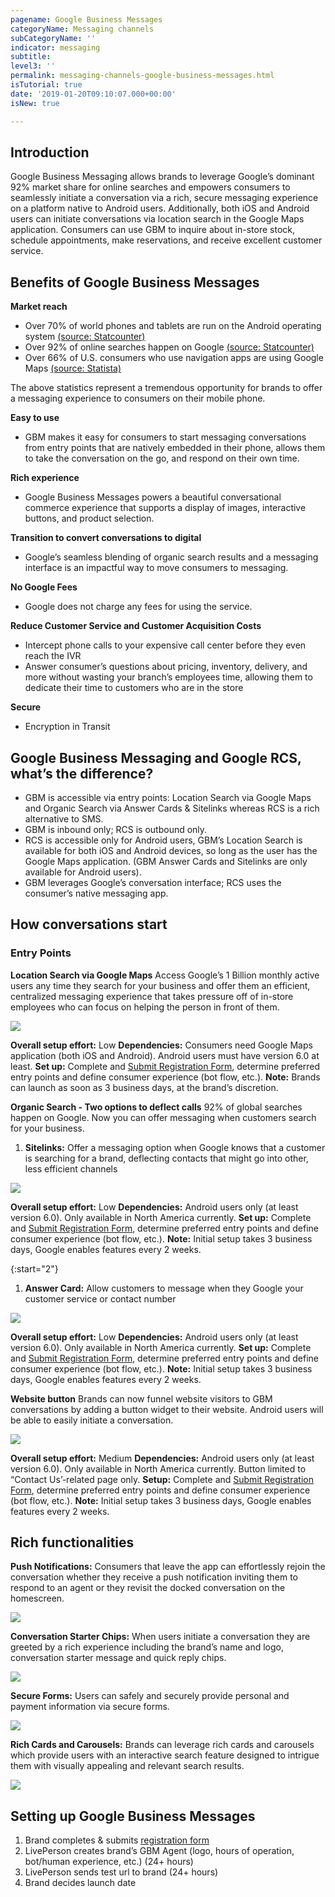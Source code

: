 ```yaml
---
pagename: Google Business Messages
categoryName: Messaging channels
subCategoryName: ''
indicator: messaging
subtitle: 
level3: ''
permalink: messaging-channels-google-business-messages.html
isTutorial: true
date: '2019-01-20T09:10:07.000+00:00'
isNew: true

---
```


## Introduction

Google Business Messaging allows brands to leverage Google’s dominant 92% market share for online searches and empowers consumers to seamlessly initiate a conversation via a rich, secure messaging experience on a platform native to Android users. Additionally, both iOS and Android users can initiate conversations via location search in the Google Maps application. Consumers can use GBM to inquire about in-store stock, schedule appointments, make reservations, and receive excellent customer service.

## Benefits of Google Business Messages

**Market reach**
* Over 70% of world phones and tablets are run on the Android operating system [(source: Statcounter)](https://gs.statcounter.com/os-market-share/mobile/worldwide)
* Over 92% of online searches happen on Google [(source: Statcounter)](https://gs.statcounter.com/search-engine-market-share)
* Over 66% of U.S. consumers who use navigation apps are using Google Maps [(source: Statista)](https://www.statista.com/statistics/865413/most-popular-us-mapping-apps-ranked-by-audience/)

The above statistics represent a tremendous opportunity for brands to offer a messaging experience to consumers on their mobile phone.

**Easy to use**
* GBM makes it easy for consumers to start messaging conversations from entry points that are natively embedded in their phone, allows them to take the conversation on the go, and respond on their own time.

**Rich experience**
* Google Business Messages powers a beautiful conversational commerce experience that supports a display of images, interactive buttons, and product selection.

**Transition to convert conversations to digital**
* Google’s seamless blending of organic search results and a messaging interface is an impactful way to move consumers to messaging.

**No Google Fees**
* Google does not charge any fees for using the service.

**Reduce Customer Service and Customer Acquisition Costs**
* Intercept phone calls to your expensive call center before they even reach the IVR
* Answer consumer’s questions about pricing, inventory, delivery, and more without wasting your branch’s employees time, allowing them to dedicate their time to customers who are in the store

**Secure**
* Encryption in Transit

## Google Business Messaging and Google RCS, what’s the difference?

* GBM is accessible via entry points: Location Search via Google Maps and Organic Search via Answer Cards & Sitelinks whereas RCS is a rich alternative to SMS.
* GBM is inbound only; RCS is outbound only.
* RCS is accessible only for Android users, GBM’s Location Search is available for both iOS and Android devices, so long as the user has the Google Maps application. (GBM Answer Cards and Sitelinks are only available for Android users).
* GBM leverages Google’s conversation interface; RCS uses the consumer’s native messaging app.

## How conversations start

### Entry Points

**Location Search via Google Maps** 
Access Google’s 1 Billion monthly active users any time they search for your business and offer them an efficient, centralized messaging experience that takes pressure off of in-store employees who can focus on helping the person in front of them.

![](img/google-business-messages-1.gif)

**Overall setup effort:** Low
**Dependencies:** Consumers need Google Maps application (both iOS and Android). Android users must have version 6.0 at least.
**Set up:** Complete and [Submit Registration Form](https://www.liveperson.com/gbm-registration-form/cs/), determine preferred entry points and define consumer experience (bot flow, etc.). 
**Note:** Brands can launch as soon as 3 business days, at the brand’s discretion.

**Organic Search - Two options to deflect calls**
92% of global searches happen on Google. Now you can offer messaging when customers search for your business.

1. **Sitelinks:** Offer a messaging option when Google knows that a customer is searching for a brand, deflecting contacts that might go into other, less efficient channels

![](img/google-business-messages-2.png)

  **Overall setup effort:** Low
  **Dependencies:** Android users only (at least version 6.0). Only available in North America currently.
  **Set up:** Complete and [Submit Registration Form](https://www.liveperson.com/gbm-registration-form/cs/), determine preferred entry points and define consumer experience (bot flow, etc.). 
  **Note:** Initial setup takes 3 business days, Google enables features every 2 weeks.

{:start="2"}
1. **Answer Card:** Allow customers to message when they Google your customer service or contact number

![](img/google-business-messages-3.png)

  **Overall setup effort:** Low
  **Dependencies:** Android users only (at least version 6.0). Only available in North America currently.
  **Set up:** Complete and [Submit Registration Form](https://www.liveperson.com/gbm-registration-form/cs/), determine preferred entry points and define consumer experience (bot flow, etc.). 
  **Note:** Initial setup takes 3 business days, Google enables features every 2 weeks.

**Website button**
Brands can now funnel website visitors to GBM conversations by adding a button widget to their website. Android users will be able to easily initiate a conversation.

![](img/google-business-messages-4.png)

**Overall setup effort:** Medium
**Dependencies:** Android users only (at least version 6.0). Only available in North America currently. Button limited to “Contact Us’-related page only.
**Setup:** Complete and [Submit Registration Form](https://www.liveperson.com/gbm-registration-form/cs/), determine preferred entry points and define consumer experience (bot flow, etc.). 
**Note:** Initial setup takes 3 business days, Google enables features every 2 weeks.

## Rich functionalities

**Push Notifications:** Consumers that leave the app can effortlessly rejoin the conversation whether they receive a push notification inviting them to respond to an agent or they revisit the docked conversation on the homescreen.

![](img/google-business-messages-5.png)

**Conversation Starter Chips:** When users initiate a conversation they are greeted by a rich experience including the brand’s name and logo, conversation starter message and quick reply chips.

![](img/google-business-messages-8.png)

**Secure Forms:** Users can safely and securely provide personal and payment information via secure forms.

![](img/google-business-messages-9.png)

**Rich Cards and Carousels:** Brands can leverage rich cards and carousels which provide users with an interactive search feature designed to intrigue them with visually appealing and relevant search results.

![](img/google-business-messages-10.png)

## Setting up Google Business Messages

1. Brand completes & submits [registration form](https://www.liveperson.com/gbm-registration-form/cs/)
2. LivePerson creates brand’s GBM Agent (logo, hours of operation, bot/human experience, etc.) (24+ hours)
3. LivePerson sends test url to brand (24+ hours)
4. Brand decides launch date
